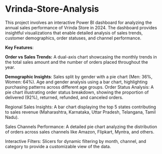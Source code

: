 # Vrinda-Store-Analysis

This project involves an interactive Power BI dashboard for analyzing the annual sales performance of Vrinda Store in 2024. The dashboard provides insightful visualizations that enable detailed analysis of sales trends, customer demographics, order statuses, and channel performance.

**Key Features**:

**Order vs Sales Trends:**
A dual-axis chart showcasing the monthly trends in the total sales amount and the number of orders placed throughout the year.

**Demographic Insights**:
Sales split by gender with a pie chart (Men: 36%, Women: 64%).
Age and gender analysis using a bar chart, highlighting purchasing patterns across different age groups.
Order Status Analysis:
A pie chart illustrating order status breakdown, showing the proportion of delivered (92%), returned, refunded, and canceled orders.

Regional Sales Insights:
A bar chart displaying the top 5 states contributing to sales revenue (Maharashtra, Karnataka, Uttar Pradesh, Telangana, Tamil Nadu).

Sales Channels Performance:
A detailed pie chart analyzing the distribution of orders across sales channels like Amazon, Flipkart, Myntra, and others.

Interactive Filters:
Slicers for dynamic filtering by month, channel, and category to provide a customizable view of the data.

